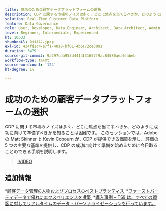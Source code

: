 ```yaml
---
title: 成功のための顧客データプラットフォームの選択
description: CDP に関する市場のノイズは多く、どこに焦点を当てるべきか、どのように成功に向けて準備すべきかを知ることは困難です。
solution: Real-Time Customer Data Platform
feature: Data Governance
role: User, Developer, Data Engineer, Architect, Data Architect, Admin, Leader
level: Beginner, Intermediate, Experienced
kt: 10633
thumbnail: 344312.jpeg
exl-id: 434fd1c4-e7f1-40a8-bf61-4b5a72ce3091
duration: 3479
source-git-commit: 9a297cda953d4414131657f9ac84580aea0eabeb
workflow-type: tm+mt
source-wordcount: '124'
ht-degree: 1%

---
```


# 成功のための顧客データプラットフォームの選択

CDP に関する市場のノイズは多く、どこに焦点を当てるべきか、どのように成功に向けて準備すべきかを知ることは困難です。 このセッションでは、Adobeの Matt Skinner と Kevin Cobourn が、CDP が提供できる価値を示し、評価の 5 つの主要な基準を提供し、CDP の成功に向けて準備を始めるために今日取ることのできる手順を説明します。

>[!VIDEO](https://video.tv.adobe.com/v/344312/?quality=12&learn=on)

## 追加情報

*[&#x200B; 顧客データ管理の人物およびプロセスのベストプラクティス &#x200B;](people-and-process.md)
*[&#x200B; ファーストパーティデータで優れたエクスペリエンスを構築 &#x200B;](https://experienceleague.adobe.com/docs/events/customer-data-management-voices-recordings/industry/build-superb-experiences-with-your-first-party-data.html?lang=ja)
*[&#x200B; 導入事例 – TSB は、すべての顧客に対してリアルタイムのデータ・パーソナライゼーションを行っています。](https://business.adobe.com/customer-success-stories/tsb-case-study.html)
